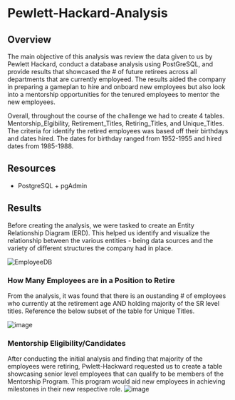 # Pewlett-Hackard-Analysis

## Overview
The main objective of this analysis was review the data given to us by Pewlett Hackard, conduct a database analysis using PostGreSQL, and provide results that showcased the # of future retirees across all departments that are currently employeed. The results aided the company in preparing a gameplan to hire and onboard new employees but also look into a mentorship opportunities for the tenured employees to mentor the new employees. 

Overall, throughout the course of the challenge we had to create 4 tables. Mentorship_Elgibility, Retirement_Titles, Retiring_Titles, and Unique_Titles.
The criteria for identify the retired employees was based off their birthdays and dates hired. The dates for birthday ranged from 1952-1955 and hired dates from 1985-1988. 

## Resources 
- PostgreSQL + pgAdmin

## Results 

Before creating the analysis, we were tasked to create an Entity Relationship Diagram (ERD). This helped us identify and visualize the relationship between the various entities - being data sources and the variety of different structures the company had in place. 

![EmployeeDB](https://user-images.githubusercontent.com/102767530/181659203-36b5a9f7-d71a-4ef0-bbbb-893e7c5fe3e3.png)

### How Many Employees are in a Position to Retire

From the analysis, it was found that there is an oustanding # of employees who currently at the retirement age AND holding majority of the SR level titles. Reference the below subset of the table for Unique Titles. 

![image](https://user-images.githubusercontent.com/102767530/181661969-69f564e9-9083-4ef0-9428-d6240eb02397.png)

### Mentorship Eligibility/Candidates

After conducting the initial analysis and finding that majority of the employees were retiring, Pwlett-Hackward requested us to create a table showcasing senior level employees that can qualify to be members of the Mentorship Program. This program would aid new employees in achieving milestones in their new respective role.
![image](https://user-images.githubusercontent.com/102767530/181662394-538bb322-ebd9-4b5d-a29f-667fa5b7eb01.png)



